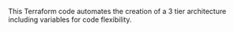 This Terraform code automates the creation of a 3 tier architecture including variables for code flexibility.